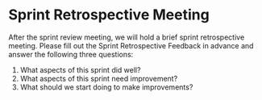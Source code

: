 # Sprint Retrospective Meeting

After the sprint review meeting, we will hold a brief sprint retrospective meeting. Please fill out the Sprint Retrospective Feedback in advance and answer the following three questions:

1) What aspects of this sprint did well?
2) What aspects of this sprint need improvement?
3) What should we start doing to make improvements?
